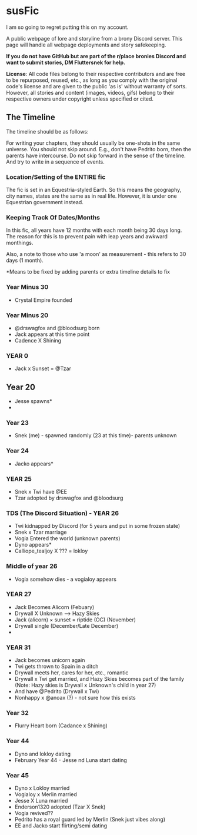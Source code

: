 # susFic

I am so going to regret putting this on my account.

A public webpage of lore and storyline from a brony Discord server. This page will handle all webpage deployments and story safekeeping.

**If you do not have GitHub but are part of the r/place bronies Discord and want to submit stories, DM Fluttersnek for help.**

**License**: All code files belong to their respective contributors and are free to be repurposed, reused, etc., as long as you comply with the original code's license and are given to the public 'as is' without warranty of sorts. However, all stories and content (images, videos, gifs) belong to their respective owners under copyright unless specified or cited.

## The Timeline

The timeline should be as follows:

For writing your chapters, they should usually be one-shots in the same universe. You should not skip around. E.g., don't have Pedrito born, then the parents have intercourse. Do not skip forward in the sense of the timeline. And try to write in a sequence of events.

### Location/Setting of the ENTIRE fic

The fic is set in an Equestria-styled Earth. So this means the geography, city names, states are the same as in real life. However, it is under one Equestrian government instead.

### Keeping Track Of Dates/Months

In this fic, all years have 12 months with each month being 30 days long. The reason for this is to prevent pain with leap years and awkward monthings.

Also, a note to those who use 'a moon' as measurement - this refers to 30 days (1 month).


*Means to be fixed by adding parents or extra timeline details to fix

### Year Minus 30

- Crystal Empire founded

### Year Minus 20

- @drswagfox and @bloodsurg born
- Jack appears at this time point
- Cadence X Shining

### YEAR 0

- Jack x Sunset = @Tzar

## Year 20
- Jesse spawns*
- 
### Year 23
- Snek (me) - spawned randomly (23 at this time)- parents unknown

### Year 24
- Jacko appears*

### YEAR 25

- Snek x Twi have @EE
- Tzar adopted by drswagfox and @bloodsurg

### TDS (The Discord Situation) - YEAR 26

- Twi kidnapped by Discord (for 5 years and put in some frozen state)
- Snek x Tzar marriage
- Vogia Entered the world (unknown parents)
- Dyno appears*
- Calliope_tealjoy X ??? = lokloy

### Middle of year 26

- Vogia somehow dies - a vogialoy appears

### YEAR 27
- Jack Becomes Alicorn (Febuary)
- Drywall X Unknown --> Hazy Skies
- Jack (alicorn) × sunset = riptide (OC) (November)
- Drywall single (December/Late December)
- 
### YEAR 31
- Jack becomes unicorn again
- Twi gets thrown to Spain in a ditch
- Drywall meets her, cares for her, etc., romantic
- Drywall x Twi get married, and Hazy Skies becomes part of the family (Note: Hazy skies is Drywall x Unknown's child in year 27)
- And have @Pedrito (Drywall x Twi)
- Nonhappy x @anoax (?) - not sure how this exists

### Year 32

- Flurry Heart born (Cadance x Shining)

### Year 44

- Dyno and lokloy dating
- February Year 44 - Jesse nd Luna start dating

### Year 45

- Dyno x Lokloy married
- Vogialoy x Merlin married
- Jesse X Luna married
- Enderson1320 adopted (Tzar X Snek)
- Vogia revived??
- Pedrito has a royal guard led by Merlin (Snek just vibes along)
- EE and Jacko start flirting/semi dating
